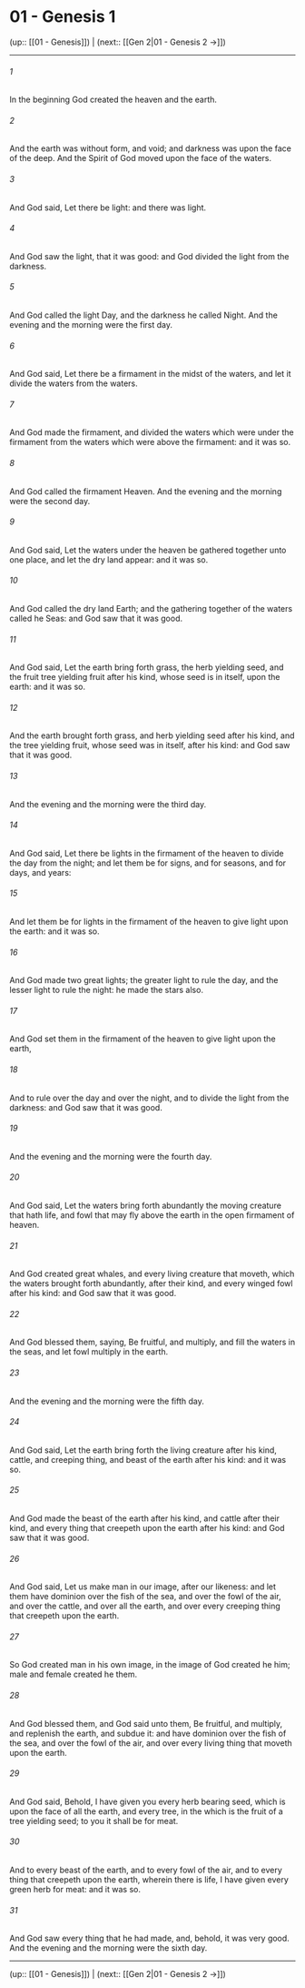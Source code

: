 # 01 - Genesis 1

(up:: [[01 - Genesis]]) | (next:: [[Gen 2|01 - Genesis 2 →]])

***


###### 1 
In the beginning God created the heaven and the earth. 

###### 2 
And the earth was without form, and void; and darkness was upon the face of the deep. And the Spirit of God moved upon the face of the waters. 

###### 3 
And God said, Let there be light: and there was light. 

###### 4 
And God saw the light, that it was good: and God divided the light from the darkness. 

###### 5 
And God called the light Day, and the darkness he called Night. And the evening and the morning were the first day. 

###### 6 
And God said, Let there be a firmament in the midst of the waters, and let it divide the waters from the waters. 

###### 7 
And God made the firmament, and divided the waters which were under the firmament from the waters which were above the firmament: and it was so. 

###### 8 
And God called the firmament Heaven. And the evening and the morning were the second day. 

###### 9 
And God said, Let the waters under the heaven be gathered together unto one place, and let the dry land appear: and it was so. 

###### 10 
And God called the dry land Earth; and the gathering together of the waters called he Seas: and God saw that it was good. 

###### 11 
And God said, Let the earth bring forth grass, the herb yielding seed, and the fruit tree yielding fruit after his kind, whose seed is in itself, upon the earth: and it was so. 

###### 12 
And the earth brought forth grass, and herb yielding seed after his kind, and the tree yielding fruit, whose seed was in itself, after his kind: and God saw that it was good. 

###### 13 
And the evening and the morning were the third day. 

###### 14 
And God said, Let there be lights in the firmament of the heaven to divide the day from the night; and let them be for signs, and for seasons, and for days, and years: 

###### 15 
And let them be for lights in the firmament of the heaven to give light upon the earth: and it was so. 

###### 16 
And God made two great lights; the greater light to rule the day, and the lesser light to rule the night: he made the stars also. 

###### 17 
And God set them in the firmament of the heaven to give light upon the earth, 

###### 18 
And to rule over the day and over the night, and to divide the light from the darkness: and God saw that it was good. 

###### 19 
And the evening and the morning were the fourth day. 

###### 20 
And God said, Let the waters bring forth abundantly the moving creature that hath life, and fowl that may fly above the earth in the open firmament of heaven. 

###### 21 
And God created great whales, and every living creature that moveth, which the waters brought forth abundantly, after their kind, and every winged fowl after his kind: and God saw that it was good. 

###### 22 
And God blessed them, saying, Be fruitful, and multiply, and fill the waters in the seas, and let fowl multiply in the earth. 

###### 23 
And the evening and the morning were the fifth day. 

###### 24 
And God said, Let the earth bring forth the living creature after his kind, cattle, and creeping thing, and beast of the earth after his kind: and it was so. 

###### 25 
And God made the beast of the earth after his kind, and cattle after their kind, and every thing that creepeth upon the earth after his kind: and God saw that it was good. 

###### 26 
And God said, Let us make man in our image, after our likeness: and let them have dominion over the fish of the sea, and over the fowl of the air, and over the cattle, and over all the earth, and over every creeping thing that creepeth upon the earth. 

###### 27 
So God created man in his own image, in the image of God created he him; male and female created he them. 

###### 28 
And God blessed them, and God said unto them, Be fruitful, and multiply, and replenish the earth, and subdue it: and have dominion over the fish of the sea, and over the fowl of the air, and over every living thing that moveth upon the earth. 

###### 29 
And God said, Behold, I have given you every herb bearing seed, which is upon the face of all the earth, and every tree, in the which is the fruit of a tree yielding seed; to you it shall be for meat. 

###### 30 
And to every beast of the earth, and to every fowl of the air, and to every thing that creepeth upon the earth, wherein there is life, I have given every green herb for meat: and it was so. 

###### 31 
And God saw every thing that he had made, and, behold, it was very good. And the evening and the morning were the sixth day.

***

(up:: [[01 - Genesis]]) | (next:: [[Gen 2|01 - Genesis 2 →]])
